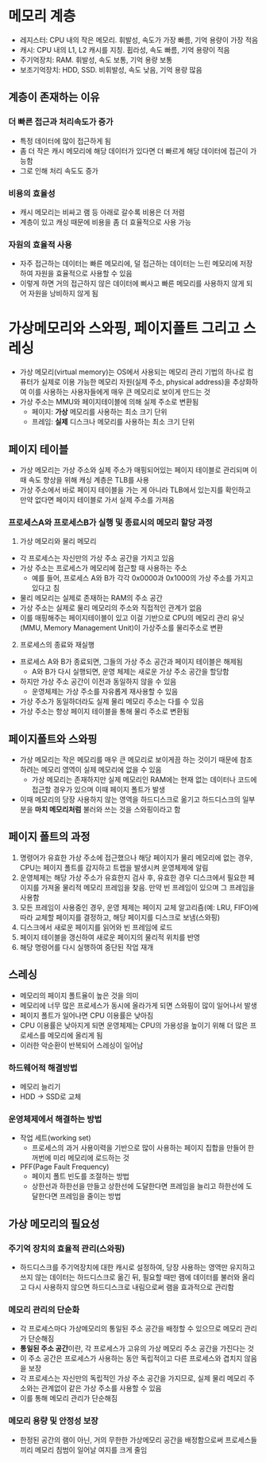 # 메모리 계층

* 레지스터: CPU 내의 작은 메모리. 휘발성, 속도가 가장 빠름, 기억 용량이 가장 적음
* 캐시: CPU 내의 L1, L2 캐시를 지칭. 휩라성, 속도 빠름, 기억 용량이 적음
* 주기억장치: RAM. 휘발성, 속도 보통, 기억 용량 보통
* 보조기억장치: HDD, SSD. 비휘발성, 속도 낮음, 기억 용량 많음

## 계층이 존재하는 이유

### 더 빠른 접근과 처리속도가 증가

* 특정 데이터에 많이 접근하게 됨
* 좀 더 작은 캐시 메모리에 해당 데이터가 있다면 더 빠르게 해당 데이터에 접근이 가능함
* 그로 인해 처리 속도도 증가

### 비용의 효율성

* 캐시 메모리는 비싸고 램 등 아래로 갈수록 비용은 더 저렴
* 계층이 있고 캐싱 때문에 비용을 좀 더 효율적으로 사용 가능

### 자원의 효율적 사용

* 자주 접근하는 데이터는 빠른 메모리에, 덜 접근하는 데이터는 느린 메모리에 저장하여 자원을 효율적으로 사용할 수 있음
* 이렇게 하면 거의 접근하지 않은 데이터에 삐사고 빠른 메모리를 사용하지 않게 되어 자원을 낭비하지 않게 됨

# 가상메모리와 스와핑, 페이지폴트 그리고 스레싱

* 가상 메모리(virtual memory)는 OS에서 사용되는 메모리 관리 기법의 하나로 컴퓨터가 실제로 이용 가능한 메모리 자원(실제 주소, physical address)을 추상화하여 이를 사용하는 사용자들에게
  매우 큰 메모리로 보이게 만드는 것
* 가상 주소는 MMU와 페이지테이블에 의해 실제 주소로 변환됨
    * 페이지: **가상** 메모리를 사용하는 최소 크기 단위
    * 프레임: **실제** 디스크나 메모리를 사용하는 최소 크기 단위

## 페이지 테이블

* 가상 메모리는 가상 주소와 실제 주소가 매핑되어있는 페이지 테이블로 관리되며 이때 속도 향상을 위해 캐싱 계층은 TLB를 사용
* 가상 주소에서 바로 페이지 테이블을 가는 게 아니라 TLB에서 있는지를 확인하고 만약 없다면 페이지 테이블로 가서 실제 주소를 가져옴

### 프로세스A와 프로세스B가 실행 및 종료시의 메모리 할당 과정

1. 가상 메모리와 물리 메모리

* 각 프로세스는 자신만의 가상 주소 공간을 가지고 있음
* 가상 주소는 프로세스가 메모리에 접근할 때 사용하는 주소
    * 예를 들어, 프로세스 A와 B가 각각 0x0000과 0x1000의 가상 주소를 가지고 있다고 침
* 물리 메모리는 실제로 존재하는 RAM의 주소 공간
* 가상 주소는 실제로 물리 메모리의 주소와 직접적인 관계가 없음
* 이를 매핑해주는 페이지테이블이 있고 이걸 기반으로 CPU의 메모리 관리 유닛(MMU, Memory Management Unit)이 가상주소를 물리주소로 변환

2. 프로세스의 종료와 재실행

* 프로세스 A와 B가 종료되면, 그들의 가상 주소 공간과 페이지 테이블은 해제됨
    * A와 B가 다시 실행되면, 운영 체제는 새로운 가상 주소 공간을 할당함
* 하지만 가상 주소 공간이 이전과 동일하지 않을 수 있음
    * 운영체제는 가상 주소를 자유롭게 재사용할 수 있음
* 가상 주소가 동일하더라도 실제 물리 메모리 주소는 다를 수 있음
* 가상 주소는 항상 페이지 테이블을 통해 물리 주소로 변환됨

## 페이지폴트와 스와핑

* 가상 메모리는 작은 메모리를 매우 큰 메모리로 보이게끔 하는 것이기 때문에 참조하려는 메모리 영역이 실제 메모리에 없을 수 있음
    * 가상 메모리는 존재하지만 실제 메모리인 RAM에는 현재 없는 데이터나 코드에 접근할 경우가 있으며 이때 페이지 폴트가 발생
* 이때 메모리의 당장 사용하지 않는 영역을 하드디스크로 옮기고 하드디스크의 일부분을 **마치 메모리처럼** 불러와 쓰는 것을 스와핑이라고 함

## 페이지 폴트의 과정

1. 명령어가 유효한 가상 주소에 접근했으나 해당 페이지가 물리 메모리에 없는 경우, CPU는 페이지 폴트를 감지하고 트랩을 발생시켜 운영체제에 알림
2. 운영체제는 해당 가상 주소가 유효한지 검사 후, 유효한 경우 디스크에서 필요한 페이지를 가져올 물리적 메모리 프레임을 찾음. 만약 빈 프레임이 있으며 그 프레임을 사용함
3. 모든 프레임이 사용중인 경우, 운영 체제는 페이지 교체 알고리즘(예: LRU, FIFO)에 따라 교체할 페이지를 결정하고, 해당 페이지를 디스크로 보냄(스와핑)
4. 디스크에서 새로운 페이지를 읽어와 빈 프레임에 로드
5. 페이지 테이블을 갱신하여 새로운 페이지의 물리적 위치를 반영
6. 해당 명령어를 다시 실행하여 중단된 작업 재개

## 스레싱

* 메모리의 페이지 폴트율이 높은 것을 의미
* 메모리에 너무 많은 프로세스가 동시에 올라가게 되면 스와핑이 많이 일어나서 발생
* 페이지 폴트가 일어나면 CPU 이용률은 낮아짐
* CPU 이용률은 낮아지게 되면 운영체제는 CPU의 가용성을 높이기 위해 더 많은 프로세스를 메모리에 올리게 됨
* 이러한 악순환이 반복되어 스레싱이 일어남

### 하드웨어적 해결방법

* 메모리 늘리기
* HDD -> SSD로 교체

### 운영체제에서 해결하는 방법

* 작업 세트(working set)
    * 프로세스의 과거 사용이력을 기반으로 많이 사용하는 페이지 집합을 만들어 한꺼번에 미리 메모리에 로드하는 것
* PFF(Page Fault Frequency)
    * 페이지 폴트 빈도를 조절하는 방법
    * 상한선과 하한선을 만들고 상한선에 도달한다면 프레임을 늘리고 하한선에 도달한다면 프레임을 줄이는 방법

## 가상 메모리의 필요성
### 주기억 장치의 효율적 관리(스와핑)
* 하드디스크를 주기억장치에 대한 캐시로 설정하여, 당장 사용하는 영역만 유지하고 쓰지 않는 데이터는 하드디스크로 옮긴 뒤, 필요할 때만 램에 데이터를 불러와 올리고 다시 사용하지 않으면 하드디스크로 내림으로써 램을 효과적으로 관리함
### 메모리 관리의 단순화
* 각 프로세스마다 가상메모리의 통일된 주소 공간을 배정할 수 있으므로 메모리 관리가 단순해짐
* **통일된 주소 공간**이란, 각 프로세스가 고유의 가상 메모리 주소 공간을 가진다는 것
* 이 주소 공간은 프로세스가 사용하는 동안 독립적이고 다른 프로세스와 겹치지 않음을 보장
* 각 프로세스는 자신만의 독립적인 가상 주소 공간을 가지므로, 실제 물리 메모리 주소와는 관계없이 같은 가상 주소를 사용할 수 있음
* 이를 통해 메모리 관리가 단순해짐
### 메모리 용량 및 안정성 보장
* 한정된 공간의 램이 아닌, 거의 무한한 가상메모리 공간을 배정함으로써 프로세스들끼리 메모리 침범이 일어날 여지를 크게 줄임
